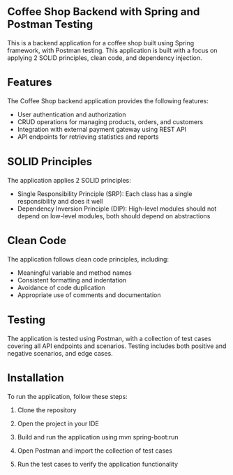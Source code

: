 <h2 style="font-size: 24px;">Coffee Shop Backend with Spring and Postman Testing</h2>

This is a backend application for a coffee shop built using Spring framework, with Postman testing. This application is built with a focus on applying 2 SOLID principles, clean code, and dependency injection.

<h2 style="font-size: 24px;">Features</h2>

The Coffee Shop backend application provides the following features:
<ul>
  <li> User authentication and authorization</li>
  <li>CRUD operations for managing products, orders, and customers</li>
  <li> Integration with external payment gateway using REST API</li>
  <li> API endpoints for retrieving statistics and reports</li>  
</ul>
<h2 style="font-size: 24px;">SOLID Principles</h2>

The application applies 2 SOLID principles:
<ul>
  <li> Single Responsibility Principle (SRP): Each class has a single responsibility and does it well</li>
  <li> Dependency Inversion Principle (DIP): High-level modules should not depend on low-level modules, both should depend on abstractions</li>
</ul>


<h2 style="font-size: 24px;">Clean Code</h2>

The application follows clean code principles, including:
<ul>
  <li> Meaningful variable and method names</li>
  <li> Consistent formatting and indentation</li>
  <li> Avoidance of code duplication</li>
  <li> Appropriate use of comments and documentation</li>  
</ul>


<h2 style="font-size: 24px;">Testing</h2>
The application is tested using Postman, with a collection of test cases covering all API endpoints and scenarios. Testing includes both positive and negative scenarios, and edge cases.

<h2 style="font-size: 24px;">Installation</h2>

To run the application, follow these steps:

1. Clone the repository

2. Open the project in your IDE
 
3. Build and run the application using mvn spring-boot:run

4. Open Postman and import the collection of test cases

5. Run the test cases to verify the application functionality
